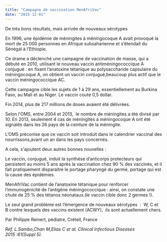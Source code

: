 ```yaml
---
title: "Campagne de vaccination MenAfriVac"
date: "2015-12-01"
---
```


De très bons résultats, mais arrivée de nouveaux sérotypes

En 1996, une épidémie de méningites à méningocoque A avait provoqué la mort de 25 000 personnes en Afrique subsaharienne et s’étendait du Sénégal à l’Ethiopie.

Ce drame a déclenché une campagne de vaccination de masse, qui a débuté en 2010, utilisant le nouveau vaccin antiméningococcique A conjugué : en fixant l’anatoxine tétanique au polysaccharide capsulaire du méningocoque A, on obtient un vaccin conjugué,beaucoup plus actif que le vaccin méningococcique AC.

Cette campagne cible les sujets de 1 à 29 ans, essentiellement au Burkina Faso, au Mali et au Niger. Le vaccin coute 0,5 dollar.

Fin 2014, plus de 217 millions de doses avaient été délivrées.

Selon l'OMS, entre 2004 et 2013,  le nombre de méningites a été divisé par 10. En 2013, seulement 4 cas de méningites à méningocoque A ont été signalés dans les 26 pays de la ceinture de la méningite.

L’OMS préconise que ce vaccin soit introduit dans le calendrier vaccinal des nourrissons,avant un an dans les pays concernés.

A cela, s'ajoutent deux autres bonnes nouvelles :

Le vaccin, conjugué, induit la synthèse d’anticorps protecteurs qui persistent au moins 5 ans après la vaccination chez 90 % des vaccinés, et il fait pratiquement disparaitre le portage pharyngé du germe, portage qui est la cause des épidémies.

MenAfriVac contient de l’anatoxine tétanique pour renforcer l’immunogénicité de l’antigène méningococcique : ainsi, on constate une chute de 25 % des tétanos néonataux.(le vaccin cible donc 2 germes !).

Le seul grand problème est l’émergence de nouveaux sérotypes  :  W, C et B contre lesquels des vaccins existent (ACWY),  ils sont actuellement chers.

Par Philippe Reinert, pédiatre, Créteil, France

_Réf. L.Sambo,Chan M,Elias C et al. Clinical Infectious Diseases 2015 :61(Suppl 5)._